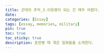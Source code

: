 ```yaml
---
title: 군대의 추억_3.이등병이 되는 건 매우 어렵다.
date: 
categories: [Essay]
tags: [essay, memories, military]
pin: true
toc: true
toc_sticky: true
description: 훈련병 때 겪은 일화들을 소개한다.
---
```

